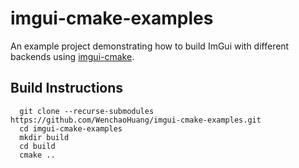 # imgui-cmake-examples
An example project demonstrating how to build ImGui with different backends using [imgui-cmake](https://github.com/WenchaoHuang/imgui-cmake.git).

## Build Instructions
```
  git clone --recurse-submodules https://github.com/WenchaoHuang/imgui-cmake-examples.git
  cd imgui-cmake-examples
  mkdir build
  cd build
  cmake ..
```
